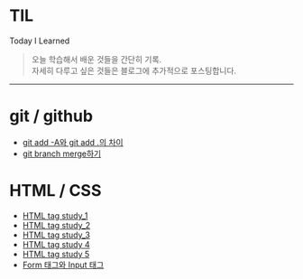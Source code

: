 # TIL
Today I Learned
> 오늘 학습해서 배운 것들을 간단히 기록.  
> 자세히 다루고 싶은 것들은 블로그에 추가적으로 포스팅합니다.
---
# git / github
- [git add -A와 git add .의 차이](https://github.com/sukyungdev/TIL/blob/main/git_add.md)
- [git branch merge하기](https://github.com/sukyungdev/TIL/blob/main/git_branch_merge.md)

# HTML / CSS
- [HTML tag study_1](https://github.com/sukyungdev/TIL/blob/main/html_tag_220124.md)
- [HTML tag study_2](https://github.com/sukyungdev/TIL/blob/main/html_tag_220129.md)
- [HTML tag study_3](https://github.com/sukyungdev/TIL/blob/main/html_tag_220130.md)
- [HTML tag study 4](https://github.com/sukyungdev/TIL/blob/main/html_tag_4.md)
- [HTML tag study 5](https://github.com/sukyungdev/TIL/blob/main/html_tag_5.md)
- [Form 태그와 Input 태그](https://github.com/sukyungdev/TIL/blob/main/form_and_input.md)
